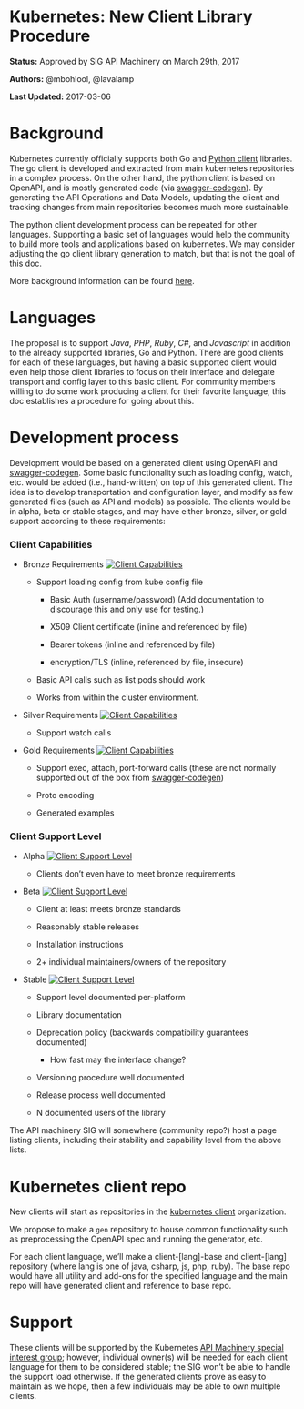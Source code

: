 # Kubernetes: New Client Library Procedure

**Status:** Approved by SIG API Machinery on March 29th, 2017

**Authors:** @mbohlool, @lavalamp

**Last Updated:** 2017-03-06

# Background

Kubernetes currently officially supports both Go and [Python client](https://github.com/kubernetes-incubator/client-python) libraries. The go client is developed and extracted from main kubernetes repositories in a complex process. On the other hand, the python client is based on OpenAPI, and is mostly generated code (via [swagger-codegen](https://github.com/swagger-api/swagger-codegen)). By generating the API Operations and Data Models, updating the client and tracking changes from main repositories becomes much more sustainable.

The python client development process can be repeated for other languages. Supporting a basic set of languages would help the community to build more tools and applications based on kubernetes. We may consider adjusting the go client library generation to match, but that is not the goal of this doc.

More background information can be found [here](https://github.com/kubernetes/kubernetes/issues/22405).

# Languages

The proposal is to support *Java*, *PHP*, *Ruby*, *C#*, and *Javascript* in addition to the already supported libraries, Go and Python. There are good clients for each of these languages, but having a basic supported client would even help those client libraries to focus on their interface and delegate transport and config layer to this basic client. For community members willing to do some work producing a client for their favorite language, this doc establishes a procedure for going about this.

# Development process

Development would be based on a generated client using OpenAPI and [swagger-codegen](https://github.com/swagger-api/swagger-codegen). Some basic functionality such as loading config, watch, etc. would be added (i.e., hand-written) on top of this generated client. The idea is to develop transportation and configuration layer, and modify as few generated files (such as API and models) as possible. The clients would be in alpha, beta or stable stages, and may have either bronze, silver, or gold support according to these requirements:

### Client Capabilities

* Bronze Requirements [![Client Capabilities](https://img.shields.io/badge/Kubernetes%20client-Bronze-blue.svg?style=plastic&colorB=cd7f32&colorA=306CE8)](https://github.com/kubernetes/community/blob/master/contributors/design-proposals/api-machinery/csi-new-client-library-procedure.md#client-capabilities)

    * Support loading config from kube config file

        * Basic Auth (username/password) (Add documentation to discourage this and only use for testing.)

        * X509 Client certificate (inline and referenced by file)

        * Bearer tokens (inline and referenced by file)

        * encryption/TLS (inline, referenced by file, insecure)

    * Basic API calls such as list pods should work

    * Works from within the cluster environment.

* Silver Requirements [![Client Capabilities](https://img.shields.io/badge/Kubernetes%20client-Silver-blue.svg?style=plastic&colorB=C0C0C0&colorA=306CE8)](https://github.com/kubernetes/community/blob/master/contributors/design-proposals/api-machinery/csi-new-client-library-procedure.md#client-capabilities)

    * Support watch calls

* Gold Requirements [![Client Capabilities](https://img.shields.io/badge/Kubernetes%20client-Gold-blue.svg?style=plastic&colorB=FFD700&colorA=306CE8)](https://github.com/kubernetes/community/blob/master/contributors/design-proposals/api-machinery/csi-new-client-library-procedure.md#client-capabilities)

    * Support exec, attach, port-forward calls (these are not normally supported out of the box from [swagger-codegen](https://github.com/swagger-api/swagger-codegen))

    * Proto encoding

    * Generated examples

### Client Support Level

* Alpha [![Client Support Level](https://img.shields.io/badge/kubernetes%20client-alpha-green.svg?style=plastic&colorA=306CE8)](https://github.com/kubernetes/community/blob/master/contributors/design-proposals/api-machinery/csi-new-client-library-procedure.md#client-support-level)

    * Clients don’t even have to meet bronze requirements

* Beta [![Client Support Level](https://img.shields.io/badge/kubernetes%20client-beta-green.svg?style=plastic&colorA=306CE8)](https://github.com/kubernetes/community/blob/master/contributors/design-proposals/api-machinery/csi-new-client-library-procedure.md#client-support-level)

    * Client at least meets bronze standards

    * Reasonably stable releases

    * Installation instructions

    * 2+ individual maintainers/owners of the repository

* Stable [![Client Support Level](https://img.shields.io/badge/kubernetes%20client-stable-green.svg?style=plastic&colorA=306CE8)](https://github.com/kubernetes/community/blob/master/contributors/design-proposals/api-machinery/csi-new-client-library-procedure.md#client-support-level)

    * Support level documented per-platform

    * Library documentation

    * Deprecation policy (backwards compatibility guarantees documented)

        * How fast may the interface change?

    * Versioning procedure well documented

    * Release process well documented

    * N documented users of the library

The API machinery SIG will somewhere (community repo?) host a page listing clients, including their stability and capability level from the above lists.

# Kubernetes client repo

New clients will start as repositories in the [kubernetes client](https://github.com/kubernetes-client/) organization.

We propose to make a `gen` repository to house common functionality such as preprocessing the OpenAPI spec and running the generator, etc.

For each client language, we’ll make a client-[lang]-base and client-[lang] repository (where lang is one of java, csharp, js, php, ruby). The base repo would have all utility and add-ons for the specified language and the main repo will have generated client and reference to base repo.

# Support

These clients will be supported by the Kubernetes [API Machinery special interest group](https://github.com/kubernetes/community/tree/master/sig-api-machinery); however, individual owner(s) will be needed for each client language for them to be considered stable; the SIG won’t be able to handle the support load otherwise. If the generated clients prove as easy to maintain as we hope, then a few individuals may be able to own multiple clients.

